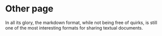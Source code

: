 # Other page

In all its glory, the markdown format, while not being free of quirks, is still one of the most interesting formats 
for sharing textual documents.
